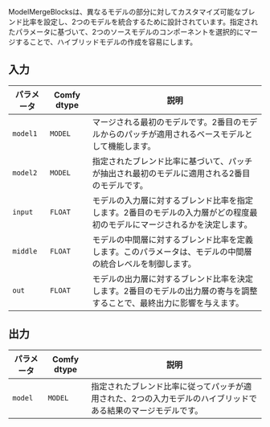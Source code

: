 
ModelMergeBlocksは、異なるモデルの部分に対してカスタマイズ可能なブレンド比率を設定し、2つのモデルを統合するために設計されています。指定されたパラメータに基づいて、2つのソースモデルのコンポーネントを選択的にマージすることで、ハイブリッドモデルの作成を容易にします。

## 入力

| パラメータ | Comfy dtype | 説明 |
|-----------|-------------|-------------|
| `model1`  | `MODEL`     | マージされる最初のモデルです。2番目のモデルからのパッチが適用されるベースモデルとして機能します。 |
| `model2`  | `MODEL`     | 指定されたブレンド比率に基づいて、パッチが抽出され最初のモデルに適用される2番目のモデルです。 |
| `input`   | `FLOAT`     | モデルの入力層に対するブレンド比率を指定します。2番目のモデルの入力層がどの程度最初のモデルにマージされるかを決定します。 |
| `middle`  | `FLOAT`     | モデルの中間層に対するブレンド比率を定義します。このパラメータは、モデルの中間層の統合レベルを制御します。 |
| `out`     | `FLOAT`     | モデルの出力層に対するブレンド比率を決定します。2番目のモデルの出力層の寄与を調整することで、最終出力に影響を与えます。 |

## 出力

| パラメータ | Comfy dtype | 説明 |
|-----------|-------------|-------------|
| `model`   | `MODEL`     | 指定されたブレンド比率に従ってパッチが適用された、2つの入力モデルのハイブリッドである結果のマージモデルです。 |
